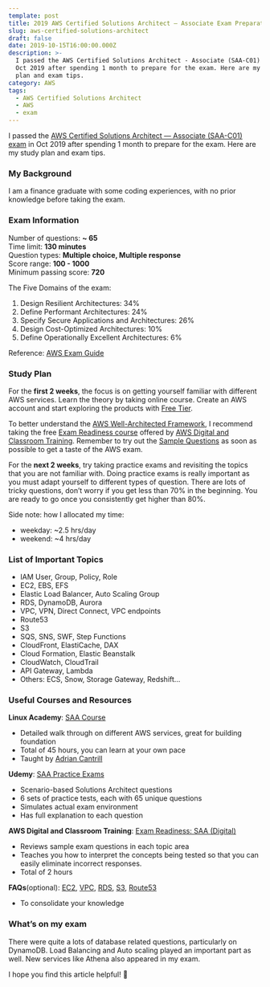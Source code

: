 ```yaml
---
template: post
title: 2019 AWS Certified Solutions Architect — Associate Exam Preparation
slug: aws-certified-solutions-architect
draft: false
date: 2019-10-15T16:00:00.000Z
description: >-
  I passed the AWS Certified Solutions Architect - Associate (SAA-C01) exam in
  Oct 2019 after spending 1 month to prepare for the exam. Here are my study
  plan and exam tips.
category: AWS
tags:
  - AWS Certified Solutions Architect
  - AWS
  - exam
---
```

I passed the [AWS Certified Solutions Architect — Associate (SAA-C01) exam](https://aws.amazon.com/certification/certified-solutions-architect-associate/) in Oct 2019 after spending 1 month to prepare for the exam. Here are my study plan and exam tips.

### **My Background**

I am a finance graduate with some coding experiences, with no prior knowledge before taking the exam.

### **Exam Information**

Number of questions: **~ 65**\
Time limit: **130 minutes**\
Question types: **Multiple choice, Multiple response**\
Score range: **100 - 1000**\
Minimum passing score: **720**

The Five Domains of the exam:

1. Design Resilient Architectures: 34%
2. Define Performant Architectures: 24%
3. Specify Secure Applications and Architectures: 26%
4. Design Cost-Optimized Architectures: 10%
5. Define Operationally Excellent Architectures: 6%

Reference: [AWS Exam Guide](https://d1.awsstatic.com/training-and-certification/docs-sa-assoc/AWS_Certified_Solutions_Architect_Associate-Exam_Guide_EN_1.8.pdf)

### **Study Plan**

For the **first 2 weeks**, the focus is on getting yourself familiar with different AWS services. Learn the theory by taking online course. Create an AWS account and start exploring the products with [Free Tier](https://aws.amazon.com/free).

To better understand the [AWS Well-Architected Framework](https://aws.amazon.com/architecture/well-architected/), I recommend taking the free [Exam Readiness course](https://www.aws.training/Details/Curriculum?id=20685) offered by [AWS Digital and Classroom Training](https://aws.amazon.com/training/course-descriptions/). Remember to try out the [Sample Questions](https://d1.awsstatic.com/training-and-certification/docs-sa-assoc/AWS_Certified_Solutions_Architect_Associate_Sample_Questions.pdf) as soon as possible to get a taste of the AWS exam.

For the **next 2 weeks**, try taking practice exams and revisiting the topics that you are not familiar with. Doing practice exams is really important as you must adapt yourself to different types of question. There are lots of tricky questions, don’t worry if you get less than 70% in the beginning. You are ready to go once you consistently get higher than 80%.

Side note: how I allocated my time:

* weekday: ~2.5 hrs/day
* weekend: ~4 hrs/day

### **List of Important Topics**

* IAM User, Group, Policy, Role
* EC2, EBS, EFS
* Elastic Load Balancer, Auto Scaling Group
* RDS, DynamoDB, Aurora
* VPC, VPN, Direct Connect, VPC endpoints
* Route53
* S3
* SQS, SNS, SWF, Step Functions
* CloudFront, ElastiCache, DAX
* Cloud Formation, Elastic Beanstalk
* CloudWatch, CloudTrail
* API Gateway, Lambda
* Others: ECS, Snow, Storage Gateway, Redshift…

### Useful Courses and Resources

**Linux Academy**: [SAA Course](https://linuxacademy.com/course/aws-certified-solutions-architect-2019-associate-level/)

* Detailed walk through on different AWS services, great for building foundation
* Total of 45 hours, you can learn at your own pace
* Taught by [Adrian Cantrill](https://www.linkedin.com/in/adriancantrill/?originalSubdomain=au)

**Udemy**: [SAA Practice Exams](https://www.udemy.com/course/aws-certified-solutions-architect-associate-amazon-practice-exams/)

* Scenario-based Solutions Architect questions
* 6 sets of practice tests, each with 65 unique questions
* Simulates actual exam environment
* Has full explanation to each question

**AWS Digital and Classroom Training**: [Exam Readiness: SAA (Digital)](https://www.aws.training/Details/Curriculum?id=20685)

* Reviews sample exam questions in each topic area
* Teaches you how to interpret the concepts being tested so that you can easily eliminate incorrect responses.
* Total of 2 hours

**FAQs**(optional): [EC2](https://aws.amazon.com/ec2/faqs/), [VPC](https://aws.amazon.com/vpc/faqs/), [RDS](https://aws.amazon.com/rds/faqs/), [S3](https://aws.amazon.com/s3/faqs/), [Route53](https://aws.amazon.com/route53/faqs/)

* To consolidate your knowledge

### **What’s on my exam**

There were quite a lots of database related questions, particularly on DynamoDB. Load Balancing and Auto scaling played an important part as well. New services like Athena also appeared in my exam.

I hope you find this article helpful! 🎉
